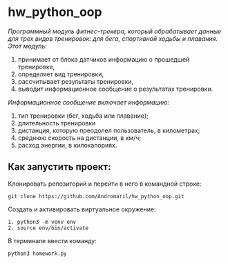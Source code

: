 # hw_python_oop
*Программный модуль фитнес-трекера, который обрабатывает данные для трех видов тренировок: для бега, спортивной ходьбы и плавания.*
*Этот модуль:*
1. принимает от блока датчиков информацию о прошедшей тренировке,
2. определяет вид тренировки,
3. рассчитывает результаты тренировки,
4. выводит информационное сообщение о результатах тренировки.

*Информационное сообщение включает информацию:*
1. тип тренировки (бег, ходьба или плавание);
2. длительность тренировки
3. дистанция, которую преодолел пользователь, в километрах;
4. среднюю скорость на дистанции, в км/ч;
5. расход энергии, в килокалориях.

<h2>Как запустить проект:</h2>
Клонировать репозиторий и перейти в него в командной строке:

```
git clone https://github.com/Andromaril/hw_python_oop.git
```

Cоздать и активировать виртуальное окружение:

```
1. python3 -m venv env
2. source env/bin/activate
```

В терминале ввести команду:

```
python3 homework.py
```


